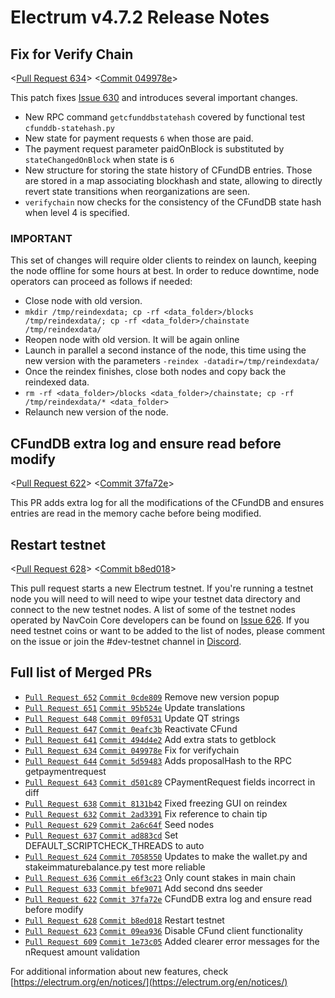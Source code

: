 # Electrum v4.7.2 Release Notes

## Fix for Verify Chain

<[Pull Request 634](https://github.com/electrum/electrum-core/pull/634)>
<[Commit 049978e](https://github.com/electrum/electrum-core/commit/049978e246de960370f629fa38a6509fad0cf5c8)>

This patch fixes [Issue 630](https://github.com/electrum/electrum-core/issues/630) and introduces several important changes.

- New RPC command `getcfunddbstatehash` covered by functional test `cfunddb-statehash.py`
- New state for payment requests `6` when those are paid.
- The payment request parameter paidOnBlock is substituted by `stateChangedOnBlock` when state is `6`
- New structure for storing the state history of CFundDB entries. Those are stored in a map associating blockhash and state, allowing to directly revert state transitions when reorganizations are seen.
- `verifychain` now checks for the consistency of the CFundDB state hash when level 4 is specified.

### IMPORTANT

This set of changes will require older clients to reindex on launch, keeping the node offline for some hours at best. In order to reduce downtime, node operators can proceed as follows if needed:

- Close node with old version.
- `mkdir /tmp/reindexdata; cp -rf <data_folder>/blocks /tmp/reindexdata/; cp -rf <data_folder>/chainstate /tmp/reindexdata/`
- Reopen node with old version. It will be again online
- Launch in parallel a second instance of the node, this time using the new version with the parameters `-reindex -datadir=/tmp/reindexdata/`
- Once the reindex finishes, close both nodes and copy back the reindexed data.
- `rm -rf <data_folder>/blocks <data_folder>/chainstate; cp -rf /tmp/reindexdata/* <data_folder>`
- Relaunch new version of the node.

## CFundDB extra log and ensure read before modify

<[Pull Request 622](https://github.com/electrum/electrum-core/pull/622)>
<[Commit 37fa72e](https://github.com/electrum/electrum-core/commit/37fa72e386ad3daff58b92ed7dda1a9b0676a43b)>

This PR adds extra log for all the modifications of the CFundDB and ensures entries are read in the memory cache before being modified.

## Restart testnet

<[Pull Request 628](https://github.com/electrum/electrum-core/pull/628)>
<[Commit b8ed018](https://github.com/electrum/electrum-core/commit/b8ed0180a2deaf616c8e6b38aec42385f0a73879)>

This pull request starts a new Electrum testnet. If you're running a testnet node you will need to will need to wipe your testnet data directory and connect to the new testnet nodes. A list of some of the testnet nodes operated by NavCoin Core developers can be found on [Issue 626](https://github.com/electrum/electrum-core/issues/626). If you need testnet coins or want to be added to the list of nodes, please comment on the issue or join the #dev-testnet channel in [Discord](https://discord.gg/y4Vu9jw).

## Full list of Merged PRs

* [`Pull Request 652`](https://github.com/electrum/electrum-core/pull/652) [`Commit 0cde809`](https://github.com/electrum/electrum-core/commit/0cde80954fd2bdca1859c0e90dfcc3243dba6c61) Remove new version popup
* [`Pull Request 651`](https://github.com/electrum/electrum-core/pull/651) [`Commit 95b524e`](https://github.com/electrum/electrum-core/commit/95b524eefbfb87190a9038397d6c6a2c8ea081c9) Update translations
* [`Pull Request 648`](https://github.com/electrum/electrum-core/pull/648) [`Commit 09f0531`](https://github.com/electrum/electrum-core/commit/09f053152761aa254dae27a9da3e338e2e31e671) Update QT strings
* [`Pull Request 647`](https://github.com/electrum/electrum-core/pull/647) [`Commit 0eafc3b`](https://github.com/electrum/electrum-core/commit/0eafc3b404503c985993a7069bc8cb160100911d) Reactivate CFund
* [`Pull Request 641`](https://github.com/electrum/electrum-core/pull/641) [`Commit 494d4e2`](https://github.com/electrum/electrum-core/commit/494d4e2d598ad114c407d609d7b8141e4ab54f50) Add extra stats to getblock
* [`Pull Request 634`](https://github.com/electrum/electrum-core/pull/634) [`Commit 049978e`](https://github.com/electrum/electrum-core/commit/049978e246de960370f629fa38a6509fad0cf5c8) Fix for verifychain
* [`Pull Request 644`](https://github.com/electrum/electrum-core/pull/644) [`Commit 5d59483`](https://github.com/electrum/electrum-core/commit/5d59483c50d985d3053299febe941dcfb447be46) Adds proposalHash to the RPC getpaymentrequest
* [`Pull Request 643`](https://github.com/electrum/electrum-core/pull/643) [`Commit d501c89`](https://github.com/electrum/electrum-core/commit/d501c89ea412760de2074d8706fc1684d42d1445) CPaymentRequest fields incorrect in diff
* [`Pull Request 638`](https://github.com/electrum/electrum-core/pull/638) [`Commit 8131b42`](https://github.com/electrum/electrum-core/commit/8131b4236054c5ee57e253ce75dc77a9992a6bed) Fixed freezing GUI on reindex
* [`Pull Request 632`](https://github.com/electrum/electrum-core/pull/632) [`Commit 2ad3391`](https://github.com/electrum/electrum-core/commit/2ad3391e5195720af2d288f923081c24df023d99) Fix reference to chain tip
* [`Pull Request 629`](https://github.com/electrum/electrum-core/pull/629) [`Commit 2a6c64f`](https://github.com/electrum/electrum-core/commit/2a6c64f87858d3452b9b830a0853e993379449d6) Seed nodes
* [`Pull Request 637`](https://github.com/electrum/electrum-core/pull/637) [`Commit ad883cd`](https://github.com/electrum/electrum-core/commit/ad883cdfa1a1e478f6db30beb41511e97a37bb28) Set DEFAULT_SCRIPTCHECK_THREADS to auto
* [`Pull Request 624`](https://github.com/electrum/electrum-core/pull/624) [`Commit 7058550`](https://github.com/electrum/electrum-core/commit/7058550da5fe3a2f6ad5493fab763cea285f1a05) Updates to make the wallet.py and stakeimmaturebalance.py test more reliable
* [`Pull Request 636`](https://github.com/electrum/electrum-core/pull/636) [`Commit e6f3c23`](https://github.com/electrum/electrum-core/commit/e6f3c23f41d5a3a4228f95bd9d67c6acff81f1a3) Only count stakes in main chain
* [`Pull Request 633`](https://github.com/electrum/electrum-core/pull/633) [`Commit bfe9071`](https://github.com/electrum/electrum-core/commit/bfe90717910cfaa49562efdb14259deb6b208dac) Add second dns seeder
* [`Pull Request 622`](https://github.com/electrum/electrum-core/pull/622) [`Commit 37fa72e`](https://github.com/electrum/electrum-core/commit/37fa72e386ad3daff58b92ed7dda1a9b0676a43b) CFundDB extra log and ensure read before modify
* [`Pull Request 628`](https://github.com/electrum/electrum-core/pull/628) [`Commit b8ed018`](https://github.com/electrum/electrum-core/commit/b8ed0180a2deaf616c8e6b38aec42385f0a73879) Restart testnet
* [`Pull Request 623`](https://github.com/electrum/electrum-core/pull/623) [`Commit 09ea936`](https://github.com/electrum/electrum-core/commit/09ea936f9bd1bb6557d541344345889252d6aef9) Disable CFund client functionality
* [`Pull Request 609`](https://github.com/electrum/electrum-core/pull/609) [`Commit 1e73c05`](https://github.com/electrum/electrum-core/commit/1e73c05b17bc812057a866b414d66573211ad755) Added clearer error messages for the nRequest amount validation

For additional information about new features, check [https://electrum.org/en/notices/](https://electrum.org/en/notices/) 

